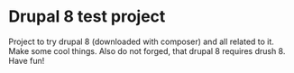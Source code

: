 # Drupal 8 test project

Project to try drupal 8 (downloaded with composer) and all related to it.
Make some cool things. Also do not forged, that drupal 8 requires drush 8.
Have fun!